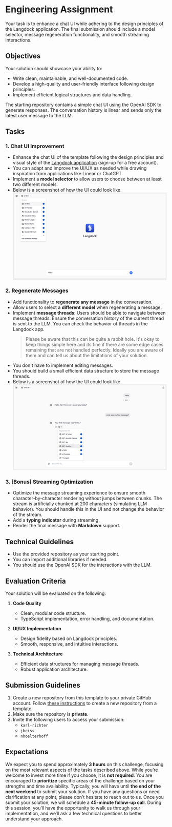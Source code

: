 # Engineering Assignment

Your task is to enhance a chat UI while adhering to the design principles of the Langdock application. The final submission should include a model selector, message regeneration functionality, and smooth streaming interactions.

## Objectives

Your solution should showcase your ability to:
- Write clean, maintainable, and well-documented code.
- Develop a high-quality and user-friendly interface following design principles.
- Implement efficient logical structures and data handling.

The starting repository contains a simple chat UI using the OpenAI SDK to generate responses. The conversation history is linear and sends only the latest user message to the LLM.

## Tasks

### 1. Chat UI Improvement  
- Enhance the chat UI of the template following the design principles and visual style of the [Langdock application](https://app.langdock.com/) (sign-up for a free account).  
- You can adapt and improve the UI/UX as needed while drawing inspiration from applications like Linear or ChatGPT.  
- Implement a **model selector** to allow users to choose between at least two different models.
- Below is a screenshot of how the UI could look like.
    ![Chat UI](https://raw.githubusercontent.com/Langdock/assignment/refs/heads/main/img/chat-1.png)

### 2. Regenerate Messages  
- Add functionality to **regenerate any message** in the conversation.
- Allow users to select a **different model** when regenerating a message.  
- Implement **message threads**: Users should be able to navigate between message threads. Ensure the conversation history of the current thread is sent to the LLM. You can check the behavior of threads in the Langdock app.
  > Please be aware that this can be quite a rabbit hole. It's okay to keep things simple here and its fine if there are some edge cases remaining that are not handled perfectly. Ideally you are aware of them and can tell us about the limitations of your solution.
- You don't have to implement editing messages.
- You should build a small efficient data structure to store the message threads.
- Below is a screenshot of how the UI could look like.
    ![Chat UI](https://raw.githubusercontent.com/Langdock/assignment/refs/heads/main/img/chat-2.png)

### 3. [Bonus] Streaming Optimization  
- Optimize the message streaming experience to ensure smooth character-by-character rendering without jumps between chunks. The stream is artificially chunked at 200 characters (simulating LLM behavior). You should handle this in the UI and not change the behavior of the stream.
- Add a **typing indicator** during streaming.  
- Render the final message with **Markdown** support.

## Technical Guidelines

- Use the provided repository as your starting point.  
- You can import additional libraries if needed.
- You should use the OpenAI SDK for the interactions with the LLM.

## Evaluation Criteria

Your solution will be evaluated on the following:

1. **Code Quality**  
   - Clean, modular code structure.  
   - TypeScript implementation, error handling, and documentation.  

2. **UI/UX Implementation**  
   - Design fidelity based on Langdock principles.  
   - Smooth, responsive, and intuitive interactions.  

3. **Technical Architecture**  
   - Efficient data structures for managing message threads.
   - Robust application architecture.


## Submission Guidelines

1. Create a new repository from this template to your private GitHub account. Follow [these instructions](https://docs.github.com/en/repositories/creating-and-managing-repositories/creating-a-repository-from-a-template) to create a new repository from a template.  
2. Make sure the repository is **private**.  
3. Invite the following users to access your submission:  
   - `karl-richter`  
   - `jbeiss`  
   - `nhoelterhoff`  

## Expectations
We expect you to spend approximately **3 hours** on this challenge, focusing on the most relevant aspects of the tasks described above. While you’re welcome to invest more time if you choose, it is **not required**. You are encouraged to **prioritize** specific areas of the challenge based on your strengths and time availability. Typically, you will have until **the end of the next weekend** to submit your solution. If you have any questions or need clarification at any point, please don’t hesitate to reach out to us. Once you submit your solution, we will schedule a **45-minute follow-up call**. During this session, you’ll have the opportunity to walk us through your implementation, and we’ll ask a few technical questions to better understand your approach.
